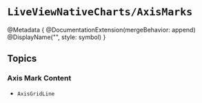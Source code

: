 # ``LiveViewNativeCharts/AxisMarks``

@Metadata {
    @DocumentationExtension(mergeBehavior: append)
    @DisplayName("<AxisMarks>", style: symbol)
}

## Topics
### Axis Mark Content
- ``AxisGridLine``
